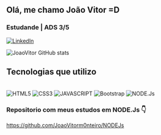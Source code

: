 ## Olá, me chamo João Vitor =D
###  Estudande | ADS 3/5 
[![LinkedIn](https://img.shields.io/badge/LinkedIn-0077B5?style=for-the-badge&logo=linkedin&logoColor=white)](https://www.linkedin.com/in/joao-vitor-mont-araujo
)


![JoaoVitor GitHub stats](https://github-readme-stats.vercel.app/api?username=joaovitorm0nteiro&show_icons=true&theme=tokyonight)

## Tecnologias que utilizo

<div style="display: inline_block"><br/>
    <img align="center" alt="HTML5" src="https://img.shields.io/badge/HTML5-E34F26?style=for-the-badge&logo=html5&logoColor=white"/>
    <img align="center" alt="CSS3" src="https://img.shields.io/badge/CSS3-1572B6?style=for-the-badge&logo=css3&logoColor=white" />
    <img align="center" alt="JAVASCRIPT" src="https://img.shields.io/badge/JavaScript-F7DF1E?style=for-the-badge&logo=javascript&logoColor=black" />
    <img align="center" alt="Bootstrap" src="https://img.shields.io/badge/Bootstrap-563D7C?style=for-the-badge&logo=bootstrap&logoColor=white" />
    <img align="center" alt="NODE.Js" src="https://img.shields.io/badge/Node.js-43853D?style=for-the-badge&logo=node.js&logoColor=white" />
</div>


 ### Repositorio com meus estudos em NODE.Js 👇
 https://github.com/JoaoVitorm0nteiro/NODEJs

<a href="mailto:joaovitormonteiro0104@gmail.com"></a>
